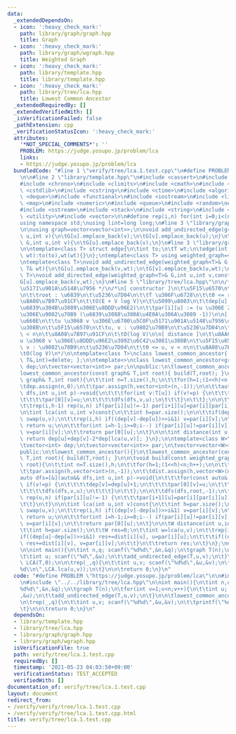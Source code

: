 ```yaml
---
data:
  _extendedDependsOn:
  - icon: ':heavy_check_mark:'
    path: library/graph/graph.hpp
    title: Graph
  - icon: ':heavy_check_mark:'
    path: library/graph/wgraph.hpp
    title: Weighted Graph
  - icon: ':heavy_check_mark:'
    path: library/template.hpp
    title: library/template.hpp
  - icon: ':heavy_check_mark:'
    path: library/tree/lca.hpp
    title: Lowest Common Ancestor
  _extendedRequiredBy: []
  _extendedVerifiedWith: []
  _isVerificationFailed: false
  _pathExtension: cpp
  _verificationStatusIcon: ':heavy_check_mark:'
  attributes:
    '*NOT_SPECIAL_COMMENTS*': ''
    PROBLEM: https://judge.yosupo.jp/problem/lca
    links:
    - https://judge.yosupo.jp/problem/lca
  bundledCode: "#line 1 \"verify/tree/lca.1.test.cpp\"\n#define PROBLEM \"https://judge.yosupo.jp/problem/lca\"\
    \n\n#line 2 \"library/template.hpp\"\n#include <cassert>\n#include <cctype>\n\
    #include <chrono>\n#include <climits>\n#include <cmath>\n#include <cstdio>\n#include\
    \ <cstdlib>\n#include <cstring>\n#include <ctime>\n#include <algorithm>\n#include\
    \ <deque>\n#include <functional>\n#include <iostream>\n#include <limits>\n#include\
    \ <map>\n#include <numeric>\n#include <queue>\n#include <random>\n#include <set>\n\
    #include <sstream>\n#include <stack>\n#include <string>\n#include <tuple>\n#include\
    \ <utility>\n#include <vector>\n\n#define rep(i,n) for(int i=0;i<(n);i++)\n\n\
    using namespace std;\nusing lint=long long;\n#line 3 \"library/graph/graph.hpp\"\
    \n\nusing graph=vector<vector<int>>;\n\nvoid add_undirected_edge(graph& G,int\
    \ u,int v){\n\tG[u].emplace_back(v);\n\tG[v].emplace_back(u);\n}\n\nvoid add_directed_edge(graph&\
    \ G,int u,int v){\n\tG[u].emplace_back(v);\n}\n#line 3 \"library/graph/wgraph.hpp\"\
    \n\ntemplate<class T> struct edge{\n\tint to;\n\tT wt;\n\tedge(int to,const T&\
    \ wt):to(to),wt(wt){}\n};\ntemplate<class T> using weighted_graph=vector<vector<edge<T>>>;\n\
    \ntemplate<class T>\nvoid add_undirected_edge(weighted_graph<T>& G,int u,int v,const\
    \ T& wt){\n\tG[u].emplace_back(v,wt);\n\tG[v].emplace_back(u,wt);\n}\n\ntemplate<class\
    \ T>\nvoid add_directed_edge(weighted_graph<T>& G,int u,int v,const T& wt){\n\t\
    G[u].emplace_back(v,wt);\n}\n#line 5 \"library/tree/lca.hpp\"\n\n/* \u6700\u5C0F\
    \u5171\u901A\u5148\u7956 */\n/*\n[ constructor ]\n\t\u5F15\u6570\n\t\tT : \u6728\
    \n\t\troot : \u6839\n\t\u5236\u7D04\n\t\tT \u306F\u6728\n\t\t0 <= root < n\n\t\
    \u8A08\u7B97\u91CF\n\t\tO(E + V log V)\n\t\u5099\u8003\n\t\tdep[u] := (u \u306E\
    \u6839\u304B\u3089\u306E\u8DDD\u96E2)\n\t\tpar[i][u] := (u \u306E 2^i \u500B\u4E0A\
    \u306E\u9802\u70B9 (\u6839\u3088\u308A\u4E0A\u306A\u3089 -1))\n\n[ lca ]\n\t\u8AAC\
    \u660E\n\t\tu \u3068 v \u306E\u6700\u5C0F\u5171\u901A\u5148\u7956\u3092\u6C42\u3081\
    \u308B\n\t\u5F15\u6570\n\t\tu, v : \u9802\u70B9\n\t\u5236\u7D04\n\t\t0 <= u, v\
    \ < n\n\t\u8A08\u7B97\u91CF\n\t\tO(log V)\n\n[ distance ]\n\t\u8AAC\u660E\n\t\t\
    u \u3068 v \u306E\u8DDD\u96E2\u3092\u6C42\u3081\u308B\n\t\u5F15\u6570\n\t\tu,\
    \ v : \u9802\u70B9\n\t\u5236\u7D04\n\t\t0 <= u, v < n\n\t\u8A08\u7B97\u91CF\n\t\
    \tO(log V)\n*/\n\ntemplate<class T>\nclass lowest_common_ancestor{ lowest_common_ancestor(const\
    \ T&,int)=delete; };\n\ntemplate<>\nclass lowest_common_ancestor<graph>{\n\tvector<int>\
    \ dep;\n\tvector<vector<int>> par;\n\npublic:\n\tlowest_common_ancestor(){}\n\t\
    lowest_common_ancestor(const graph& T,int root){ build(T,root); }\n\n\tvoid build(const\
    \ graph& T,int root){\n\t\tint n=T.size(),h;\n\t\tfor(h=1;(1<<h)<n;h++);\n\n\t\
    \tdep.assign(n,0);\n\t\tpar.assign(h,vector<int>(n,-1));\n\n\t\tauto dfs=[&](auto&&\
    \ dfs,int u,int p)->void{\n\t\t\tfor(int v:T[u]) if(v!=p) {\n\t\t\t\tdep[v]=dep[u]+1;\n\
    \t\t\t\tpar[0][v]=u;\n\t\t\t\tdfs(dfs,v,u);\n\t\t\t}\n\t\t};\n\n\t\tdfs(dfs,root,-1);\n\
    \t\trep(i,h-1) rep(u,n) if(par[i][u]!=-1) par[i+1][u]=par[i][par[i][u]];\n\t}\n\
    \n\tint lca(int u,int v)const{\n\t\tint h=par.size();\n\n\t\tif(dep[u]>dep[v])\
    \ swap(u,v);\n\t\trep(i,h) if((dep[v]-dep[u])>>i&1) v=par[i][v];\n\t\tif(u==v)\
    \ return u;\n\n\t\tfor(int i=h-1;i>=0;i--) if(par[i][u]!=par[i][v]) u=par[i][u],\
    \ v=par[i][v];\n\t\treturn par[0][u];\n\t}\n\n\tint distance(int u,int v)const{\
    \ return dep[u]+dep[v]-2*dep[lca(u,v)]; }\n};\n\ntemplate<class W>\nclass lowest_common_ancestor<weighted_graph<W>>{\n\
    \tvector<int> dep;\n\tvector<vector<int>> par;\n\tvector<vector<W>> dist;\n\n\
    public:\n\tlowest_common_ancestor(){}\n\tlowest_common_ancestor(const weighted_graph<W>&\
    \ T,int root){ build(T,root); }\n\n\tvoid build(const weighted_graph<W>& T,int\
    \ root){\n\t\tint n=T.size(),h;\n\t\tfor(h=1;(1<<h)<n;h++);\n\n\t\tdep.assign(n,0);\n\
    \t\tpar.assign(h,vector<int>(n,-1));\n\t\tdist.assign(h,vector<W>(n));\n\n\t\t\
    auto dfs=[&](auto&& dfs,int u,int p)->void{\n\t\t\tfor(const auto& [v,wt]:T[u])\
    \ if(v!=p) {\n\t\t\t\tdep[v]=dep[u]+1;\n\t\t\t\tpar[0][v]=u;\n\t\t\t\tdist[0][v]=wt;\n\
    \t\t\t\tdfs(dfs,v,u);\n\t\t\t}\n\t\t};\n\n\t\tdfs(dfs,root,-1);\n\t\trep(i,h-1)\
    \ rep(u,n) if(par[i][u]!=-1) {\n\t\t\tpar[i+1][u]=par[i][par[i][u]];\n\t\t\tdist[i+1][u]=dist[i][u]+dist[i][par[i][u]];\n\
    \t\t}\n\t}\n\n\tint lca(int u,int v)const{\n\t\tint h=par.size();\n\n\t\tif(dep[u]>dep[v])\
    \ swap(u,v);\n\t\trep(i,h) if((dep[v]-dep[u])>>i&1) v=par[i][v];\n\t\tif(u==v)\
    \ return u;\n\n\t\tfor(int i=h-1;i>=0;i--) if(par[i][u]!=par[i][v]) u=par[i][u],\
    \ v=par[i][v];\n\t\treturn par[0][u];\n\t}\n\n\tW distance(int u,int v)const{\n\
    \t\tint h=par.size();\n\t\tW res=0;\n\t\tint w=lca(u,v);\n\t\trep(i,h){\n\t\t\t\
    if((dep[u]-dep[w])>>i&1) res+=dist[i][u], u=par[i][u];\n\t\t\tif((dep[v]-dep[w])>>i&1)\
    \ res+=dist[i][v], v=par[i][v];\n\t\t}\n\t\treturn res;\n\t}\n};\n#line 5 \"verify/tree/lca.1.test.cpp\"\
    \n\nint main(){\n\tint n,q; scanf(\"%d%d\",&n,&q);\n\tgraph T(n);\n\tfor(int v=1;v<n;v++){\n\
    \t\tint u; scanf(\"%d\",&u);\n\t\tadd_undirected_edge(T,u,v);\n\t}\n\n\tlowest_common_ancestor\
    \ LCA(T,0);\n\n\trep(_,q){\n\t\tint u,v; scanf(\"%d%d\",&u,&v);\n\t\tprintf(\"\
    %d\\n\",LCA.lca(u,v));\n\t}\n\n\treturn 0;\n}\n"
  code: "#define PROBLEM \"https://judge.yosupo.jp/problem/lca\"\n\n#include \"../../library/template.hpp\"\
    \n#include \"../../library/tree/lca.hpp\"\n\nint main(){\n\tint n,q; scanf(\"\
    %d%d\",&n,&q);\n\tgraph T(n);\n\tfor(int v=1;v<n;v++){\n\t\tint u; scanf(\"%d\"\
    ,&u);\n\t\tadd_undirected_edge(T,u,v);\n\t}\n\n\tlowest_common_ancestor LCA(T,0);\n\
    \n\trep(_,q){\n\t\tint u,v; scanf(\"%d%d\",&u,&v);\n\t\tprintf(\"%d\\n\",LCA.lca(u,v));\n\
    \t}\n\n\treturn 0;\n}\n"
  dependsOn:
  - library/template.hpp
  - library/tree/lca.hpp
  - library/graph/graph.hpp
  - library/graph/wgraph.hpp
  isVerificationFile: true
  path: verify/tree/lca.1.test.cpp
  requiredBy: []
  timestamp: '2021-05-23 04:03:50+09:00'
  verificationStatus: TEST_ACCEPTED
  verifiedWith: []
documentation_of: verify/tree/lca.1.test.cpp
layout: document
redirect_from:
- /verify/verify/tree/lca.1.test.cpp
- /verify/verify/tree/lca.1.test.cpp.html
title: verify/tree/lca.1.test.cpp
---
```

